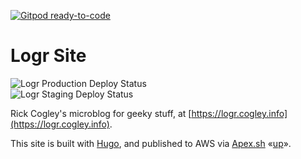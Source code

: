 [![Gitpod ready-to-code](https://img.shields.io/badge/Gitpod-ready--to--code-blue?logo=gitpod)](https://gitpod.io/#https://github.com/RickCogley/logr.cogley.info)

# Logr Site

![Logr Production Deploy Status](https://github.com/rickcogley/logr.cogley.info/workflows/deploy-production/badge.svg?branch=master)  
![Logr Staging Deploy Status](https://github.com/rickcogley/logr.cogley.info/workflows/deploy-staging/badge.svg?branch=staging)  


Rick Cogley's microblog for geeky stuff, at [https://logr.cogley.info](https://logr.cogley.info).

This site is built with [Hugo](https://gohugo.io), and published to AWS via [Apex.sh](https://apex.sh) «[up](https://apex.sh/up/)». 

